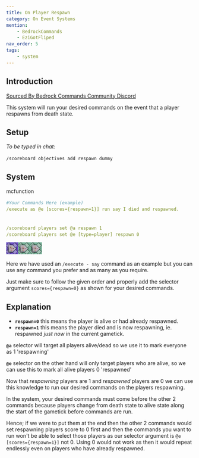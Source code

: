 ```yaml
---
title: On Player Respawn
category: On Event Systems
mention:
    - BedrockCommands
    - EziGotFliped
nav_order: 5
tags:
    - system
---
```


## Introduction

[Sourced By Bedrock Commands Community Discord](https://discord.gg/SYstTYx5G5)

This system will run your desired commands on the event that a player respawns from death state.

## Setup

*To be typed in chat:*

`/scoreboard objectives add respawn dummy`

## System

<CodeHeader>mcfunction</CodeHeader>

```yaml
#Your Commands Here (example)
/execute as @e [scores={respawn=1}] run say I died and respawned.


/scoreboard players set @a respawn 1
/scoreboard players set @e [type=player] respawn 0
```
![commandBlockChain3](/assets/images/commands/commandBlockChain/3.png)


Here we have used an `/execute - say` command as an example but you can use any command you prefer and as many as you require.

Just make sure to follow the given order and properly add the selector argument ` scores={respawn=0} ` as shown for your desired commands.

## Explanation

- **` respawn=0 `** this means the player is alive or had already respawned.
- **` respawn=1 `** this means the player died and is now respawning, ie. respawned *just now* in the current gametick.

 **` @a `** selector will target all players alive/dead so we use it to mark everyone as 1 'respawning'

**` @e `** selector on the other hand will only target players who are alive, so we can use this to mark all alive players 0 'respawned'

Now that *respawning* players are 1 and *respawned* players are 0 we can use this knowledge to run our desired commands on the players respawning.

In the system, your desired commands must come before the other 2 commands because players change from death state to alive state along the start of the gametick before commands are run.

Hence; if we were to put them at the end then the other 2 commands would set respawning players score to 0 first and then the commands you want to run won't be able to select those players as our selector argument is ` @e [scores={respawn=1}] ` not 0. Using 0 would not work as then it would repeat endlessly even on players who have already respawned.
